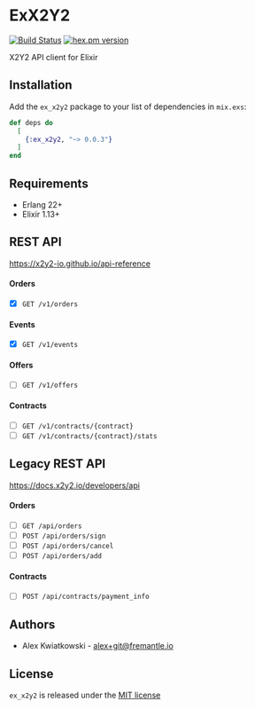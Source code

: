 # ExX2Y2
[![Build Status](https://github.com/fremantle-industries/ex_x2y2/workflows/test/badge.svg?branch=main)](https://github.com/fremantle-industries/ex_x2y2/actions?query=workflow%3Atest)
[![hex.pm version](https://img.shields.io/hexpm/v/ex_x2y2.svg?style=flat)](https://hex.pm/packages/ex_x2y2)

X2Y2 API client for Elixir

## Installation

Add the `ex_x2y2` package to your list of dependencies in `mix.exs`:

```elixir
def deps do
  [
    {:ex_x2y2, "~> 0.0.3"}
  ]
end
```

## Requirements

- Erlang 22+
- Elixir 1.13+

## REST API

https://x2y2-io.github.io/api-reference

#### Orders

- [x] `GET /v1/orders`

#### Events

- [x] `GET /v1/events`

#### Offers

- [ ] `GET /v1/offers`

#### Contracts

- [ ] `GET /v1/contracts/{contract}`
- [ ] `GET /v1/contracts/{contract}/stats`

## Legacy REST API

https://docs.x2y2.io/developers/api

#### Orders

- [ ] `GET /api/orders`
- [ ] `POST /api/orders/sign`
- [ ] `POST /api/orders/cancel`
- [ ] `POST /api/orders/add`

#### Contracts

- [ ] `POST /api/contracts/payment_info`

## Authors

- Alex Kwiatkowski - alex+git@fremantle.io

## License

`ex_x2y2` is released under the [MIT license](./LICENSE)
